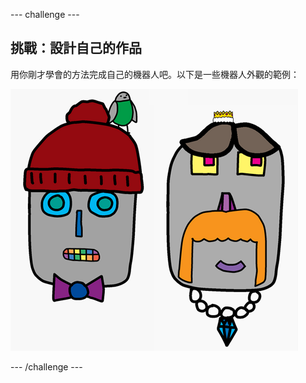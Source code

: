 \--- challenge \---

## 挑戰：設計自己的作品

用你剛才學會的方法完成自己的機器人吧。以下是一些機器人外觀的範例：

![截圖](images/robot-examples.png)

\--- /challenge \---